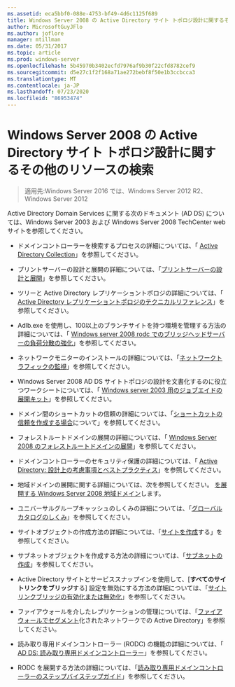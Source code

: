 ```yaml
---
ms.assetid: eca5bbf0-088e-4753-bf49-4d6c1125f689
title: Windows Server 2008 の Active Directory サイト トポロジ設計に関するその他のリソースの検索
author: MicrosoftGuyJFlo
ms.author: joflore
manager: mtillman
ms.date: 05/31/2017
ms.topic: article
ms.prod: windows-server
ms.openlocfilehash: 5b45970b3402ecfd7976af9b30f22cfd8782cef9
ms.sourcegitcommit: d5e27c1f2f168a71ae272bebf8f50e1b3ccbcca3
ms.translationtype: MT
ms.contentlocale: ja-JP
ms.lasthandoff: 07/23/2020
ms.locfileid: "86953474"
---
```

# <a name="finding-additional-resources-for-windows-server-2008-active-directory-site-topology-design"></a>Windows Server 2008 の Active Directory サイト トポロジ設計に関するその他のリソースの検索

> 適用先:Windows Server 2016 では、Windows Server 2012 R2、Windows Server 2012

Active Directory Domain Services に関する次のドキュメント (AD DS) については、Windows Server 2003 および Windows Server 2008 TechCenter web サイトを参照してください。

- ドメインコントローラーを検索するプロセスの詳細については、「 [Active Directory Collection](/previous-versions/windows/it-pro/windows-server-2003/cc780036(v=ws.10))」を参照してください。

- プリントサーバーの設計と展開の詳細については、「[プリントサーバーの設計と展開](/previous-versions/windows/it-pro/windows-server-2003/cc785842(v=ws.10))」を参照してください。

- ツリーと Active Directory レプリケーショントポロジの詳細については、「 [Active Directory レプリケーショントポロジのテクニカルリファレンス](/previous-versions/windows/it-pro/windows-server-2003/cc755326(v=ws.10))」を参照してください。

- Adlb.exe を使用し、100以上のブランチサイトを持つ環境を管理する方法の詳細については、「 [Windows server 2008 rodc でのブリッジヘッドサーバーの負荷分散の強化](/previous-versions/windows/it-pro/windows-server-2008-r2-and-2008/dd735927(v%3dws.10))」を参照してください。

- ネットワークモニターのインストールの詳細については、「[ネットワークトラフィックの監視](/previous-versions/windows/it-pro/windows-server-2003/cc783075(v=ws.10))」を参照してください。

- Windows Server 2008 AD DS サイトトポロジの設計を文書化するのに役立つワークシートについては、「 [Windows server 2003 用のジョブエイドの展開キット](https://microsoft.com/download/details.aspx?id=9608)」を参照してください。

- ドメイン間のショートカットの信頼の詳細については、「[ショートカットの信頼を作成する場合](/previous-versions/windows/it-pro/windows-server-2008-r2-and-2008/cc754538(v=ws.11))について」を参照してください。

- フォレストルートドメインの展開の詳細については、「 [Windows Server 2008 のフォレストルートドメインの展開](/previous-versions/windows/it-pro/windows-server-2008-r2-and-2008/cc731174(v=ws.10))」を参照してください。

- ドメインコントローラーのセキュリティ保護の詳細については、「 [Active Directory: 設計上の考慮事項とベストプラクティス](https://social.technet.microsoft.com/wiki/contents/articles/52587.active-directory-design-considerations-and-best-practices.aspx)」を参照してください。

- 地域ドメインの展開に関する詳細については、次を参照してください。 [を展開する Windows Server 2008 地域ドメイン](/previous-versions/windows/it-pro/windows-server-2008-r2-and-2008/cc755118(v=ws.10))します。

- ユニバーサルグループキャッシュのしくみの詳細については、「[グローバルカタログのしくみ](/previous-versions/windows/it-pro/windows-server-2003/cc737410(v=ws.10))」を参照してください。

- サイトオブジェクトの作成方法の詳細については、「[サイトを作成](/previous-versions/windows/it-pro/windows-server-2008-r2-and-2008/cc772304(v=ws.11))する」を参照してください。

- サブネットオブジェクトを作成する方法の詳細については、「[サブネットの作成](/previous-versions/windows/it-pro/windows-server-2008-r2-and-2008/cc770372(v=ws.11))」を参照してください。

- Active Directory サイトとサービススナップインを使用して、[**すべてのサイトリンクをブリッジ**する] 設定を無効にする方法の詳細については、「[サイトリンクブリッジの有効化または無効化](/previous-versions/windows/it-pro/windows-server-2003/cc738789(v=ws.10))」を参照してください。

- ファイアウォールを介したレプリケーションの管理については、「[ファイアウォールでセグメント](https://microsoft.com/download/details.aspx?familyid=c2ef3846-43f0-4caf-9767-a9166368434e)化されたネットワークでの Active Directory」を参照してください。

- 読み取り専用ドメインコントローラー (RODC) の機能の詳細については、「 [AD DS: 読み取り専用ドメインコントローラー](/previous-versions/windows/it-pro/windows-server-2008-r2-and-2008/cc732801(v=ws.10))」を参照してください。

- RODC を展開する方法の詳細については、「[読み取り専用ドメインコントローラーのステップバイステップガイド](/previous-versions/windows/it-pro/windows-server-2008-r2-and-2008/cc772234(v=ws.10))」を参照してください。
